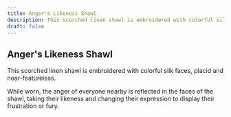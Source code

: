 ```yaml
---
title: Anger's Likeness Shawl
description: This scorched linen shawl is embroidered with colorful silk faces, placid and near-featureless....
draft: false
---
```


## Anger's Likeness Shawl

This scorched linen shawl is embroidered with colorful silk faces, placid and near-featureless.

While worn, the anger of everyone nearby is reflected in the faces of the shawl, taking their likeness and changing their expression to display their frustration or fury.

